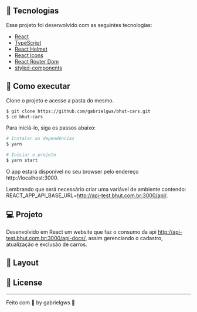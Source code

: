 ## 🧪 Tecnologias

Esse projeto foi desenvolvido com as seguintes tecnologias:

- [React](https://reactjs.org)
- [TypeScript](https://www.typescriptlang.org/)
- [React Helmet](https://github.com/nfl/react-helmet)
- [React Icons](https://react-icons.github.io/react-icons/)
- [React Router Dom](https://v5.reactrouter.com/web/guides/quick-start)
- [styled-components](https://styled-components.com/)

## 🚀 Como executar

Clone o projeto e acesse a pasta do mesmo.

```bash
$ git clone https://github.com/gabrielgws/bhut-cars.git
$ cd bhut-cars
```

Para iniciá-lo, siga os passos abaixo:
```bash
# Instalar as dependências
$ yarn

# Iniciar o projeto
$ yarn start
```
O app estará disponível no seu browser pelo endereço http://localhost:3000.

Lembrando que será necessário criar uma variável de ambiente contendo: REACT_APP_API_BASE_URL=http://api-test.bhut.com.br:3000/api/.

## 💻 Projeto

Desenvolvido em React um website que faz o consumo da api http://api-test.bhut.com.br:3000/api-docs/, assim gerenciando o cadastro, atualização e exclusão de carros.

## 🔖 Layout



## 📝 License

---

Feito com 💜 by gabrielgws :rocket:	
